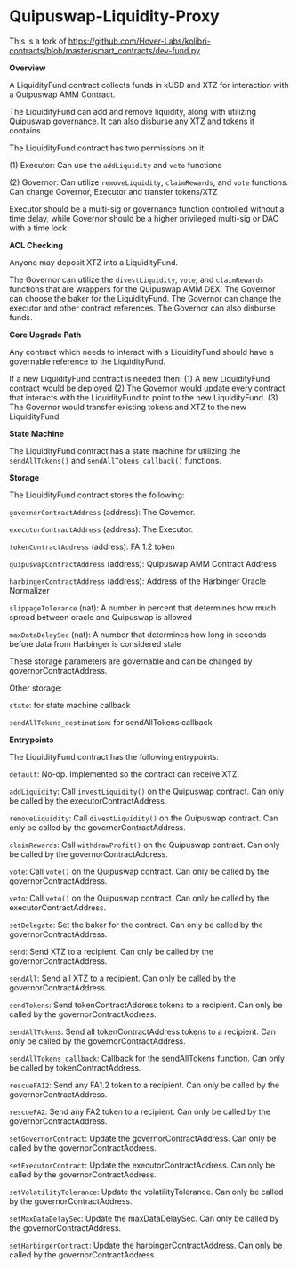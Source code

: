 # Quipuswap-Liquidity-Proxy
This is a fork of https://github.com/Hover-Labs/kolibri-contracts/blob/master/smart_contracts/dev-fund.py

**Overview**

A LiquidityFund contract collects funds in kUSD and XTZ for interaction with a Quipuswap AMM Contract.

The LiquidityFund can add and remove liquidity, along with utilizing Quipuswap governance. It can also disburse any XTZ and tokens it contains.

The LiquidityFund contract has two permissions on it: 

(1) Executor: Can use the `addLiquidity` and `veto` functions

(2) Governor: Can utilize `removeLiquidity`, `claimRewards`, and `vote` functions. Can change Governor, Executor and transfer tokens/XTZ

Executor should be a multi-sig or governance function controlled without a time delay, while Governor should be a higher privileged multi-sig or DAO with a time lock.

**ACL Checking**

Anyone may deposit XTZ into a LiquidityFund.

The Governor can utilize the `divestLiquidity`, `vote`, and `claimRewards` functions that are wrappers for the Quipuswap AMM DEX. The Governor can choose the baker for the LiquidityFund. The Governor can change the executor and other contract references. The Governor can also disburse funds.

**Core Upgrade Path**

Any contract which needs to interact with a LiquidityFund should have a governable reference to the LiquidityFund.

If a new LiquidityFund contract is needed then: (1) A new LiquidityFund contract would be deployed (2) The Governor would update every contract that interacts with the LiquidityFund to point to the new LiquidityFund. (3) The Governor would transfer existing tokens and XTZ to the new LiquidityFund

**State Machine**

The LiquidityFund contract has a state machine for utilizing the `sendAllTokens()` and `sendAllTokens_callback()` functions.

**Storage**

The LiquidityFund contract stores the following:

`governorContractAddress` (address): The Governor.

`executorContractAddress` (address): The Executor.

`tokenContractAddress` (address): FA 1.2 token

`quipuswapContractAddress` (address): Quipuswap AMM Contract Address

`harbingerContractAddress` (address): Address of the Harbinger Oracle Normalizer

`slippageTolerance` (nat): A number in percent that determines how much spread between oracle and Quipuswap is allowed

`maxDataDelaySec` (nat): A number that determines how long in seconds before data from Harbinger is considered stale


These storage parameters are governable and can be changed by governorContractAddress.

Other storage:

`state`: for state machine callback

`sendAllTokens_destination`: for sendAllTokens callback

**Entrypoints**

The LiquidityFund contract has the following entrypoints:

`default`: No-op. Implemented so the contract can receive XTZ.

`addLiquidity`: Call `investLiquidity()` on the Quipuswap contract. Can only be called by the executorContractAddress.

`removeLiquidity`: Call `divestLiquidity()` on the Quipuswap contract. Can only be called by the governorContractAddress.

`claimRewards`: Call `withdrawProfit()` on the Quipuswap contract. Can only be called by the governorContractAddress.

`vote`: Call `vote()` on the Quipuswap contract. Can only be called by the governorContractAddress.

`veto`: Call `veto()` on the Quipuswap contract. Can only be called by the executorContractAddress.

`setDelegate`: Set the baker for the contract. Can only be called by the governorContractAddress.

`send`: Send XTZ to a recipient. Can only be called by the governorContractAddress.

`sendAll`: Send all XTZ to a recipient. Can only be called by the governorContractAddress.

`sendTokens`: Send tokenContractAddress tokens to a recipient. Can only be called by the governorContractAddress.

`sendAllToken`s: Send all tokenContractAddress tokens to a recipient. Can only be called by the governorContractAddress.

`sendAllTokens_callback`: Callback for the sendAllTokens function. Can only be called by tokenContractAddress.

`rescueFA12`: Send any FA1.2 token to a recipient. Can only be called by the governorContractAddress.

`rescueFA2`: Send any FA2 token to a recipient. Can only be called by the governorContractAddress.

`setGovernorContract`: Update the governorContractAddress. Can only be called by the governorContractAddress.

`setExecutorContract`: Update the executorContractAddress. Can only be called by the governorContractAddress.

`setVolatilityTolerance`: Update the volatilityTolerance. Can only be called by the governorContractAddress.

`setMaxDataDelaySec`: Update the maxDataDelaySec. Can only be called by the governorContractAddress.

`setHarbingerContract`: Update the harbingerContractAddress. Can only be called by the governorContractAddress.
